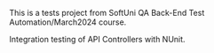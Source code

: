 This is a tests project from SoftUni QA Back-End Test Automation/March2024 course.

Integration testing of API Controllers with NUnit.
